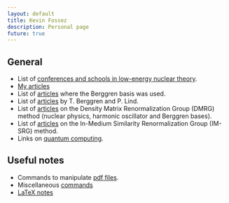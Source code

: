 ```yaml
---
layout: default
title: Kevin Fossez
description: Personal page
future: true
---
```



## General

- List of [conferences and schools in low-energy nuclear theory](./page_conferences.html).
- [My articles](./page_papers.html)
- List of [articles](./page_refs.html) where the Berggren basis was used.
- List of [articles](./page_Berggren.html) by T. Berggren and P. Lind.
- List of [articles](./page_DMRG.html) on the Density Matrix Renormalization Group (DMRG) method (nuclear physics, harmonic oscillator and Berggren bases).
- List of [articles](./page_IMSRG.html) on the In-Medium Similarity Renormalization Group (IM-SRG) method.
- Links on [quantum computing](./page_qc.html).


## Useful notes

- Commands to manipulate [pdf files](./page_pdf.html).
- Miscellaneous [commands](./page_commands.html)
- [LaTeX notes](./page_latex.html)




